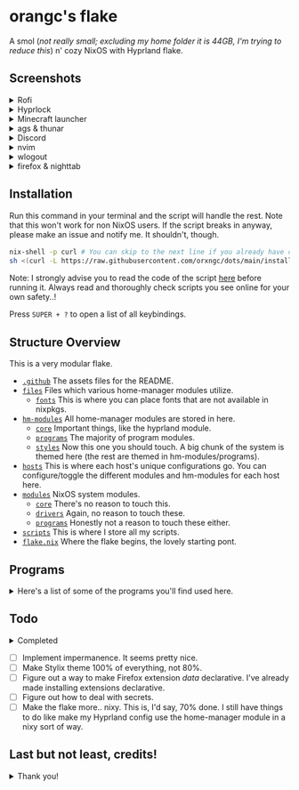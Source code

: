 # orangc's flake

A smol (_not really small; excluding my home folder it is 44GB, I'm trying to reduce this_) n' cozy NixOS with Hyprland flake.

## Screenshots

<details> 
<summary>Rofi</summary>

![Bindings](./bindings.png)
![Application launcher](./application-launcher.png)
![Wallpaper selector](./wallpaper-selector.png)
</details>

<details>
<summary>Hyprlock</summary>

![Lockscreen 1](./lockscreen-1.png)
![Lockscreen 2](./lockscreen-2.png)
</details>

<details> 
<summary>Minecraft launcher</summary>

![Minecraft launcher](./minecraft-launcher.png)
</details>

<details> 
<summary>ags & thunar</summary>

![ags-thunar](./ags-thunar.png)
</details>

<details> 
<summary>Discord</summary>

![Discord](./discord.png)
</details>

<details> 
<summary>nvim</summary>

![nvim](./nvim.png)
</details>

<details> 
<summary>wlogout</summary>

![wlogout](./wlogout.png)
</details>

<details> 
<summary>firefox & nighttab</summary>

![firefox](./firefox.png)
</details>

## Installation

Run this command in your terminal and the script will handle the rest. Note that this won't work for non NixOS users. If the script breaks in anyway, please make an issue and notify me. It shouldn't, though.

```sh
nix-shell -p curl # You can skip to the next line if you already have curl installed.
sh <(curl -L https://raw.githubusercontent.com/orxngc/dots/main/install.sh)
```

Note: I strongly advise you to read the code of the script [here](github.com/orxngc/dots/blob/main/install.sh) before running it. Always read and thoroughly check scripts you see online for your own safety..!

Press `SUPER + ?` to open a list of all keybindings.

## Structure Overview

This is a very modular flake.

- [`.github`](.github) The assets files for the README.
- [`files`](files) Files which various home-manager modules utilize.
  - [`fonts`](files/fonts) This is where you can place fonts that are not available in nixpkgs.
- [`hm-modules`](hm-modules) All home-manager modules are stored in here.
  - [`core`](hm-modules/core) Important things, like the hyprland module.
  - [`programs`](hm-modules/programs) The majority of program modules.
  - [`styles`](hm-modules/styles) Now this one you should touch. A big chunk of the system is themed here (the rest are themed in hm-modules/programs).
- [`hosts`](hosts) This is where each host's unique configurations go. You can configure/toggle the different modules and hm-modules for each host here.
- [`modules`](modules) NixOS system modules.
  - [`core`](modules/core) There's no reason to touch this.
  - [`drivers`](modules/core) Again, no reason to touch these.
  - [`programs`](modules/programs) Honestly not a reason to touch these either.
- [`scripts`](scripts) This is where I store all my scripts.
- [`flake.nix`](flake.nix) Where the flake begins, the lovely starting pont.

## Programs

<details>
<summary>Here's a list of some of the programs you'll find used here.</summary>

- `hyprland`
- `rofi`
- `micro`
- `vscodium`
- `thunar`
- `kitty`
- `ags`
- `firefox`
- `hyprlock`
</details>

## Todo

<details> 
<summary>Completed</summary>

- [x] ~~Write an installation script.~~
- [x] ~~Create a rofi wallpaper selector thing.~~
- [x] ~~Make swaync notifications pretty.~~
- [x] ~~Make those annoying folders in $HOME disappear, they aren't welcome.~~
- [x] ~~Add something that lists all the keybindings.~~
- [x] ~~Move back to SDDM or some other DM because I want something pretty.~~
- [x] ~~Update README screenshots.~~
- [x] ~~Make a screen recording script with wf-recorder.~~
- [x] ~~Cleanup/optimize the flake — try to make it take up less disk space.~~
- [x] ~~Make both browsers declarative.~~
- [x] ~~Fix the installation script.~~
- [x] ~~Fix MIME types.~~
- [x] ~~Restructure the flake and make it modular.~~
- [x] ~~Make Vencord fully declarative.~~
- [x] ~~Use the VScodium home-manager module to its fullest extent.~~
- [x] ~~Make Hyprpanel fully declarative; also maybe make a PR that adds home-manager options to that flake.~~
- [x] ~~Switch to standalone home-manager.~~
</details>

- [ ] Implement impermanence. It seems pretty nice.
- [ ] Make Stylix theme 100% of everything, not 80%.
- [ ] Figure out a way to make Firefox extension _data_ declarative. I've already made installing extensions declarative.
- [ ] Figure out how to deal with secrets.
- [ ] Make the flake more.. nixy. This is, I'd say, 70% done. I still have things to do like make my Hyprland config use the home-manager module in a nixy sort of way.

## Last but not least, credits!

<details>
<summary>Thank you!</summary>

- the vimjoyer youtube channel, for making immensely helpful videos that saved me hours and hours of pain
- https://github.com/NotAShelf/nyx/ — teaching me how many different parts of how nix works, and many tidbits of code
- https://gitlab.com/Zaney/zaneyos — teaching me how many different parts of how nix works, and several tidbits of code
- https://github.com/Jas-SinghFSU/HyprPanel — The ags configuration that I use.
- https://github.com/MrVivekRajan/Hypr-Dots — The hyprlock config inspiration.
- https://github.com/zDyanTB/HyprNova - The wlogout styling.
- https://github.com/elythh/nixvim — The neovim configuration I use.
</details>
